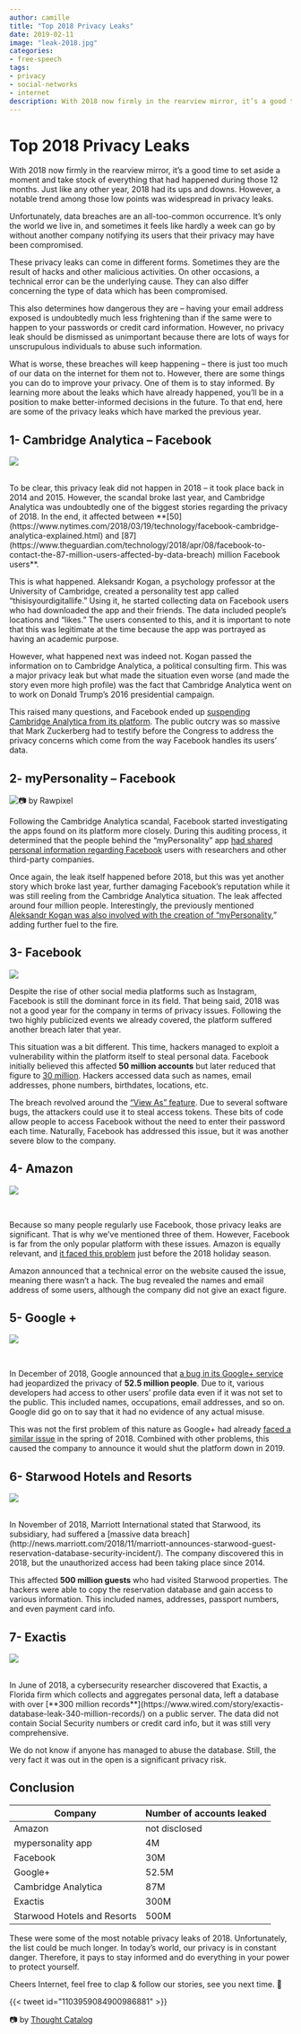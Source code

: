 ```yaml
---
author: camille
title: "Top 2018 Privacy Leaks"
date: 2019-02-11
image: "leak-2018.jpg"
categories:
- free-speech
tags:
- privacy
- social-networks
- internet
description: With 2018 now firmly in the rearview mirror, it’s a good time to set aside a moment and take stock of everything that had happened during those 12 months. Just like any other year, 2018 had its ups and downs. However, a notable trend among those low points was widespread in privacy leaks.
---
```


# Top 2018 Privacy Leaks

With 2018 now firmly in the rearview mirror, it’s a good time to set aside a moment and take stock of everything that had happened during those 12 months. Just like any other year, 2018 had its ups and downs. However, a notable trend among those low points was widespread in privacy leaks.

Unfortunately, data breaches are an all-too-common occurrence. It’s only the world we live in, and sometimes it feels like hardly a week can go by without another company notifying its users that their privacy may have been compromised.

These privacy leaks can come in different forms. Sometimes they are the result of hacks and other malicious activities. On other occasions, a technical error can be the underlying cause. They can also differ concerning the type of data which has been compromised.

This also determines how dangerous they are – having your email address exposed is undoubtedly much less frightening than if the same were to happen to your passwords or credit card information. However, no privacy leak should be dismissed as unimportant because there are lots of ways for unscrupulous individuals to abuse such information.

What is worse, these breaches will keep happening – there is just too much of our data on the internet for them not to. However, there are some things you can do to improve your privacy. One of them is to stay informed. By learning more about the leaks which have already happened, you’ll be in a position to make better-informed decisions in the future. To that end, here are some of the privacy leaks which have marked the previous year.

## 1- Cambridge Analytica – Facebook

![](Cambridge-Analytica-logo.png)

</br>
To be clear, this privacy leak did not happen in 2018 – it took place back in 2014 and 2015. However, the scandal broke last year, and Cambridge Analytica was undoubtedly one of the biggest stories regarding the privacy of 2018. In the end, it affected between **[50](https://www.nytimes.com/2018/03/19/technology/facebook-cambridge-analytica-explained.html) and [87](https://www.theguardian.com/technology/2018/apr/08/facebook-to-contact-the-87-million-users-affected-by-data-breach) million Facebook users**.

This is what happened. Aleksandr Kogan, a psychology professor at the University of Cambridge, created a personality test app called “thisisyourdigitallife.” Using it, he started collecting data on Facebook users who had downloaded the app and their friends. The data included people’s locations and “likes.” The users consented to this, and it is important to note that this was legitimate at the time because the app was portrayed as having an academic purpose.

However, what happened next was indeed not. Kogan passed the information on to Cambridge Analytica, a political consulting firm. This was a major privacy leak but what made the situation even worse (and made the story even more high profile) was the fact that Cambridge Analytica went on to work on Donald Trump’s 2016 presidential campaign.

This raised many questions, and Facebook ended up [suspending Cambridge Analytica from its platform](https://newsroom.fb.com/news/2018/03/suspending-cambridge-analytica/). The public outcry was so massive that Mark Zuckerberg had to testify before the Congress to address the privacy concerns which come from the way Facebook handles its users’ data.

## 2- myPersonality – Facebook

![📷 by Rawpixel](top-2018-privacy-leak-min7.jpg "📷 by [Rawpixel](https://unsplash.com/photos/rENRXgLsDEQ)")

Following the Cambridge Analytica scandal, Facebook started investigating the apps found on its platform more closely. During this auditing process, it determined that the people behind the “myPersonality” app [had shared personal information regarding Facebook](https://newsroom.fb.com/news/2018/08/update-on-app-investigation/) users with researchers and other third-party companies.

Once again, the leak itself happened before 2018, but this was yet another story which broke last year, further damaging Facebook’s reputation while it was still reeling from the Cambridge Analytica situation. The leak affected around four million people. Interestingly, the previously mentioned [Aleksandr Kogan was also involved with the creation of “myPersonality,](https://www.businessinsider.com/facebook-bans-mypersonality-app-2018-8)” adding further fuel to the fire.

## 3- Facebook

![](facebook1.png)
</br>

Despite the rise of other social media platforms such as Instagram, Facebook is still the dominant force in its field. That being said, 2018 was not a good year for the company in terms of privacy issues. Following the two highly publicized events we already covered, the platform suffered another breach later that year.

This situation was a bit different. This time, hackers managed to exploit a vulnerability within the platform itself to steal personal data. Facebook initially believed this affected **50 million accounts** but later reduced that figure to [30 million](https://newsroom.fb.com/news/2018/10/update-on-security-issue/). Hackers accessed data such as names, email addresses, phone numbers, birthdates, locations, etc.

The breach revolved around the [“View As” feature](https://newsroom.fb.com/news/2018/09/security-update/). Due to several software bugs, the attackers could use it to steal access tokens. These bits of code allow people to access Facebook without the need to enter their password each time. Naturally, Facebook has addressed this issue, but it was another severe blow to the company.

## 4- Amazon

![](amazon1.png)

</br>

Because so many people regularly use Facebook, those privacy leaks are significant. That is why we’ve mentioned three of them. However, Facebook is far from the only popular platform with these issues. Amazon is equally relevant, and [it faced this problem](https://www.cbsnews.com/news/amazon-data-breach-exposes-customer-emails-before-black-friday/) just before the 2018 holiday season.

Amazon announced that a technical error on the website caused the issue, meaning there wasn’t a hack. The bug revealed the names and email address of some users, although the company did not give an exact figure.

## 5- Google +

![](google-plus.png)

</br>

In December of 2018, Google announced that [a bug in its Google+ service](https://www.blog.google/technology/safety-security/expediting-changes-google-plus/) had jeopardized the privacy of **52.5 million people**. Due to it, various developers had access to other users’ profile data even if it was not set to the public. This included names, occupations, email addresses, and so on. Google did go on to say that it had no evidence of any actual misuse.

This was not the first problem of this nature as Google+ had already [faced a similar issue](https://blog.google/technology/safety-security/project-strobe/) in the spring of 2018. Combined with other problems, this caused the company to announce it would shut the platform down in 2019.

## 6- Starwood Hotels and Resorts

![](starwood-logo.png)

</br>
In November of 2018, Marriott International stated that Starwood, its subsidiary, had suffered a [massive data breach](http://news.marriott.com/2018/11/marriott-announces-starwood-guest-reservation-database-security-incident/). The company discovered this in 2018, but the unauthorized access had been taking place since 2014.

This affected **500 million guests** who had visited Starwood properties. The hackers were able to copy the reservation database and gain access to various information. This included names, addresses, passport numbers, and even payment card info.

## 7- Exactis

![](exactis-logo.png)

</br>
In June of 2018, a cybersecurity researcher discovered that Exactis, a Florida firm which collects and aggregates personal data, left a database with over [**300 million records**](https://www.wired.com/story/exactis-database-leak-340-million-records/) on a public server. The data did not contain Social Security numbers or credit card info, but it was still very comprehensive.

We do not know if anyone has managed to abuse the database. Still, the very fact it was out in the open is a significant privacy risk.

## Conclusion


  Company  | Number of accounts leaked
  ------------- | -------------
 Amazon  | not disclosed
  mypersonality app  | 4M
  Facebook  | 30M
  Google+  | 52.5M
Cambridge Analytica  | 87M
Exactis | 300M
Starwood Hotels and Resorts | 500M

These were some of the most notable privacy leaks of 2018. Unfortunately, the list could be much longer. In today’s world, our privacy is in constant danger. Therefore, it pays to stay informed and do everything in your power to protect yourself.

Cheers Internet, feel free to clap & follow our stories, see you next time. 🤫

{{< tweet id="1103959084900986881" >}}

📷 by [Thought Catalog](https://unsplash.com/photos/tRL_Rkh6D8o)
